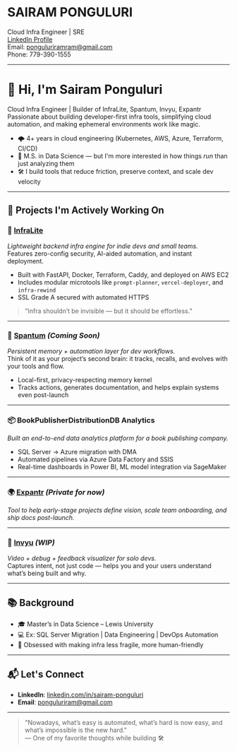 # SAIRAM PONGULURI
Cloud Infra Engineer | SRE  
[LinkedIn Profile](https://www.linkedin.com/in/sairam-ponguluri)  
Email: ponguluriramram@gmail.com  
Phone: 779-390-1555

---

# 👋 Hi, I'm Sairam Ponguluri

Cloud Infra Engineer | Builder of InfraLite, Spantum, Invyu, Expantr  
Passionate about building developer-first infra tools, simplifying cloud automation, and making ephemeral environments work like magic.  

- 🌩️ 4+ years in cloud engineering (Kubernetes, AWS, Azure, Terraform, CI/CD)
- 🧠 M.S. in Data Science — but I'm more interested in how things *run* than just analyzing them
- 🛠️ I build tools that reduce friction, preserve context, and scale dev velocity

---

## 🔧 Projects I'm Actively Working On

### 🚀 [InfraLite](https://github.com/infralite)  
*Lightweight backend infra engine for indie devs and small teams.*  
Features zero-config security, AI-aided automation, and instant deployment.

- Built with FastAPI, Docker, Terraform, Caddy, and deployed on AWS EC2  
- Includes modular microtools like `prompt-planner`, `vercel-deployer`, and `infra-rewind`  
- SSL Grade A secured with automated HTTPS

> "Infra shouldn’t be invisible — but it should be effortless."

---

### 🧠 [Spantum](https://github.com/spantum) *(Coming Soon)*  
*Persistent memory + automation layer for dev workflows.*  
Think of it as your project’s second brain: it tracks, recalls, and evolves with your tools and flow.

- Local-first, privacy-respecting memory kernel
- Tracks actions, generates documentation, and helps explain systems even post-launch

---

### 📦 BookPublisherDistributionDB Analytics  
*Built an end-to-end data analytics platform for a book publishing company.*

- SQL Server → Azure migration with DMA  
- Automated pipelines via Azure Data Factory and SSIS  
- Real-time dashboards in Power BI, ML model integration via SageMaker

---

### 🌍 [Expantr](https://github.com/expantr) *(Private for now)*  
*Tool to help early-stage projects define vision, scale team onboarding, and ship docs post-launch.*

---

### 🎥 [Invyu](https://github.com/silentinfra/invyu) *(WIP)*  
*Video + debug + feedback visualizer for solo devs.*  
Captures intent, not just code — helps you and your users understand what’s being built and why.

---

## 📚 Background

- 🎓 Master’s in Data Science – Lewis University  
- 💻 Ex: SQL Server Migration | Data Engineering | DevOps Automation  
- 🔁 Obsessed with making infra less fragile, more human-friendly

---

## 📬 Let's Connect

- **LinkedIn**: [linkedin.com/in/sairam-ponguluri](https://www.linkedin.com/in/sairam-ponguluri)  
- **Email**: ponguluriram@gmail.com  


---

> "Nowadays, what’s easy is automated, what’s hard is now easy, and what’s impossible is the new hard."  
> — One of my favorite thoughts while building 🛠️
